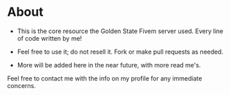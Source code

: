 # About
- This is the core resource the Golden State Fivem server used. Every line of code written by me!
- Feel free to use it; do not resell it. Fork or make pull requests as needed.

- More will be added here in the near future, with more read me's.

Feel free to contact me with the info on my profile for any immediate concerns.
